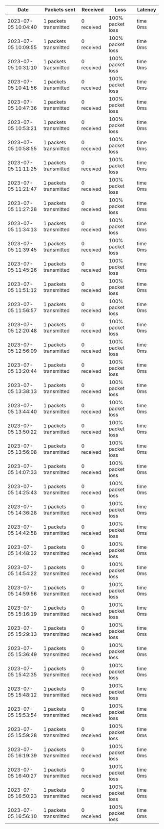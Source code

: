 |**Date**|**Packets sent**|**Received**|**Loss**|**Latency**|
|--|--|--|--|--|
|2023-07-05 10:04:40|1 packets transmitted| 0 received| 100% packet loss| time 0ms |
|2023-07-05 10:09:55|1 packets transmitted| 0 received| 100% packet loss| time 0ms |
|2023-07-05 10:31:10|1 packets transmitted| 0 received| 100% packet loss| time 0ms |
|2023-07-05 10:41:56|1 packets transmitted| 0 received| 100% packet loss| time 0ms |
|2023-07-05 10:47:36|1 packets transmitted| 0 received| 100% packet loss| time 0ms |
|2023-07-05 10:53:21|1 packets transmitted| 0 received| 100% packet loss| time 0ms |
|2023-07-05 10:58:55|1 packets transmitted| 0 received| 100% packet loss| time 0ms |
|2023-07-05 11:11:25|1 packets transmitted| 0 received| 100% packet loss| time 0ms |
|2023-07-05 11:21:47|1 packets transmitted| 0 received| 100% packet loss| time 0ms |
|2023-07-05 11:27:28|1 packets transmitted| 0 received| 100% packet loss| time 0ms |
|2023-07-05 11:34:13|1 packets transmitted| 0 received| 100% packet loss| time 0ms |
|2023-07-05 11:39:45|1 packets transmitted| 0 received| 100% packet loss| time 0ms |
|2023-07-05 11:45:26|1 packets transmitted| 0 received| 100% packet loss| time 0ms |
|2023-07-05 11:51:12|1 packets transmitted| 0 received| 100% packet loss| time 0ms |
|2023-07-05 11:56:57|1 packets transmitted| 0 received| 100% packet loss| time 0ms |
|2023-07-05 12:20:48|1 packets transmitted| 0 received| 100% packet loss| time 0ms |
|2023-07-05 12:56:09|1 packets transmitted| 0 received| 100% packet loss| time 0ms |
|2023-07-05 13:20:44|1 packets transmitted| 0 received| 100% packet loss| time 0ms |
|2023-07-05 13:38:13|1 packets transmitted| 0 received| 100% packet loss| time 0ms |
|2023-07-05 13:44:40|1 packets transmitted| 0 received| 100% packet loss| time 0ms |
|2023-07-05 13:50:22|1 packets transmitted| 0 received| 100% packet loss| time 0ms |
|2023-07-05 13:56:08|1 packets transmitted| 0 received| 100% packet loss| time 0ms |
|2023-07-05 14:07:33|1 packets transmitted| 0 received| 100% packet loss| time 0ms |
|2023-07-05 14:25:43|1 packets transmitted| 0 received| 100% packet loss| time 0ms |
|2023-07-05 14:36:28|1 packets transmitted| 0 received| 100% packet loss| time 0ms |
|2023-07-05 14:42:58|1 packets transmitted| 0 received| 100% packet loss| time 0ms |
|2023-07-05 14:48:32|1 packets transmitted| 0 received| 100% packet loss| time 0ms |
|2023-07-05 14:54:22|1 packets transmitted| 0 received| 100% packet loss| time 0ms |
|2023-07-05 14:59:56|1 packets transmitted| 0 received| 100% packet loss| time 0ms |
|2023-07-05 15:16:19|1 packets transmitted| 0 received| 100% packet loss| time 0ms |
|2023-07-05 15:29:13|1 packets transmitted| 0 received| 100% packet loss| time 0ms |
|2023-07-05 15:36:49|1 packets transmitted| 0 received| 100% packet loss| time 0ms |
|2023-07-05 15:42:35|1 packets transmitted| 0 received| 100% packet loss| time 0ms |
|2023-07-05 15:48:12|1 packets transmitted| 0 received| 100% packet loss| time 0ms |
|2023-07-05 15:53:54|1 packets transmitted| 0 received| 100% packet loss| time 0ms |
|2023-07-05 15:59:28|1 packets transmitted| 0 received| 100% packet loss| time 0ms |
|2023-07-05 16:19:39|1 packets transmitted| 0 received| 100% packet loss| time 0ms |
|2023-07-05 16:40:27|1 packets transmitted| 0 received| 100% packet loss| time 0ms |
|2023-07-05 16:50:23|1 packets transmitted| 0 received| 100% packet loss| time 0ms |
|2023-07-05 16:56:10|1 packets transmitted| 0 received| 100% packet loss| time 0ms |

